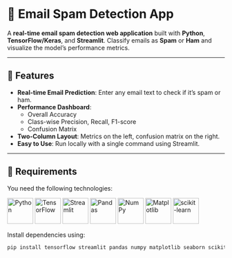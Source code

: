 # 📧 Email Spam Detection App

A **real-time email spam detection web application** built with **Python**, **TensorFlow/Keras**, and **Streamlit**. Classify emails as **Spam** or **Ham** and visualize the model’s performance metrics.

---

## 🔹 Features

- **Real-time Email Prediction**: Enter any email text to check if it’s spam or ham.  
- **Performance Dashboard**:  
  - Overall Accuracy  
  - Class-wise Precision, Recall, F1-score  
  - Confusion Matrix  
- **Two-Column Layout**: Metrics on the left, confusion matrix on the right.  
- **Easy to Use**: Run locally with a single command using Streamlit.  

---
## 🔹 Requirements

You need the following technologies:

<p align="left">
  <img src="https://www.python.org/static/community_logos/python-logo.png" alt="Python" width="60" />
  <img src="https://www.tensorflow.org/images/tf_logo_social.png" alt="TensorFlow" width="60" />
  <img src="https://streamlit.io/images/brand/streamlit-mark-color.png" alt="Streamlit" width="60" />
  <img src="https://pandas.pydata.org/static/img/pandas_mark.svg" alt="Pandas" width="60" />
  <img src="https://numpy.org/images/logo.svg" alt="NumPy" width="60" />
  <img src="https://matplotlib.org/_static/images/logo2.svg" alt="Matplotlib" width="60" />
  <img src="https://scikit-learn.org/stable/_static/scikit-learn-logo-small.png" alt="scikit-learn" width="60" />
</p>

Install dependencies using:

```bash
pip install tensorflow streamlit pandas numpy matplotlib seaborn scikit-learn
